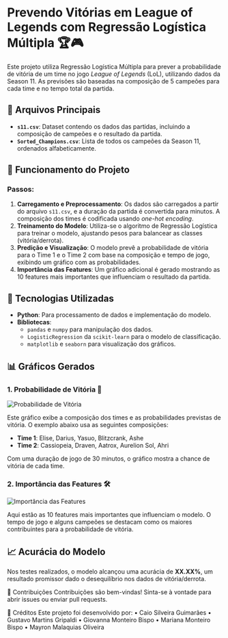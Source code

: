 # Prevendo Vitórias em League of Legends com Regressão Logística Múltipla 🏆🎮

Este projeto utiliza Regressão Logística Múltipla para prever a probabilidade de vitória de um time no jogo *League of Legends* (LoL), utilizando dados da Season 11. As previsões são baseadas na composição de 5 campeões para cada time e no tempo total da partida.

## 📂 Arquivos Principais
- **`s11.csv`**: Dataset contendo os dados das partidas, incluindo a composição de campeões e o resultado da partida.
- **`Sorted_Champions.csv`**: Lista de todos os campeões da Season 11, ordenados alfabeticamente.

## 🚀 Funcionamento do Projeto

### Passos:

1. **Carregamento e Preprocessamento**: Os dados são carregados a partir do arquivo `s11.csv`, e a duração da partida é convertida para minutos. A composição dos times é codificada usando *one-hot encoding*.
2. **Treinamento do Modelo**: Utiliza-se o algoritmo de Regressão Logística para treinar o modelo, ajustando pesos para balancear as classes (vitória/derrota).
3. **Predição e Visualização**: O modelo prevê a probabilidade de vitória para o Time 1 e o Time 2 com base na composição e tempo de jogo, exibindo um gráfico com as probabilidades.
4. **Importância das Features**: Um gráfico adicional é gerado mostrando as 10 features mais importantes que influenciam o resultado da partida.

## 🧠 Tecnologias Utilizadas
- **Python**: Para processamento de dados e implementação do modelo.
- **Bibliotecas**: 
  - `pandas` e `numpy` para manipulação dos dados.
  - `LogisticRegression` da `scikit-learn` para o modelo de classificação.
  - `matplotlib` e `seaborn` para visualização dos gráficos.

## 📊 Gráficos Gerados

### 1. Probabilidade de Vitória 🎯
![Probabilidade de Vitória](caminho_para_o_grafico_1.png)

Este gráfico exibe a composição dos times e as probabilidades previstas de vitória. O exemplo abaixo usa as seguintes composições:

- **Time 1**: Elise, Darius, Yasuo, Blitzcrank, Ashe
- **Time 2**: Cassiopeia, Draven, Aatrox, Aurelion Sol, Ahri

Com uma duração de jogo de 30 minutos, o gráfico mostra a chance de vitória de cada time.

### 2. Importância das Features 🛠️
![Importância das Features](caminho_para_o_grafico_2.png)

Aqui estão as 10 features mais importantes que influenciam o modelo. O tempo de jogo e alguns campeões se destacam como os maiores contribuintes para a probabilidade de vitória.

## 📈 Acurácia do Modelo
Nos testes realizados, o modelo alcançou uma acurácia de **XX.XX%**, um resultado promissor dado o desequilíbrio nos dados de vitória/derrota.

🤝 Contribuições
Contribuições são bem-vindas! Sinta-se à vontade para abrir issues ou enviar pull requests.

🏅 Créditos
Este projeto foi desenvolvido por: 
• Caio Silveira Guimarães
• Gustavo Martins Gripaldi
• Giovanna Monteiro Bispo
• Mariana Monteiro Bispo
• Mayron Malaquias Oliveira
